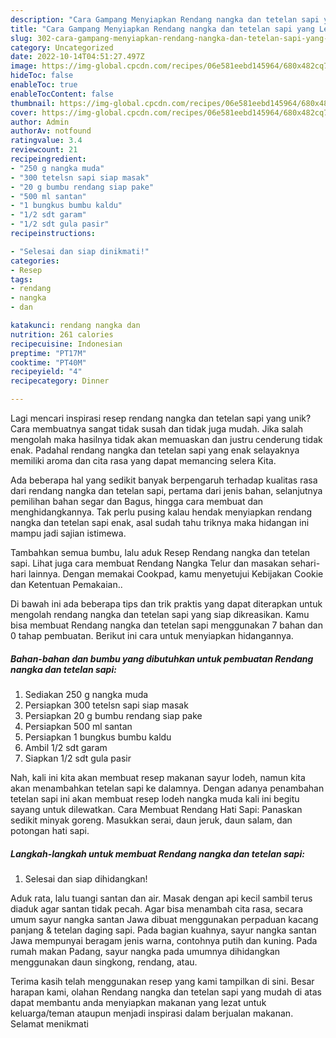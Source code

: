```yaml
---
description: "Cara Gampang Menyiapkan Rendang nangka dan tetelan sapi yang Lezat Sekali"
title: "Cara Gampang Menyiapkan Rendang nangka dan tetelan sapi yang Lezat Sekali"
slug: 302-cara-gampang-menyiapkan-rendang-nangka-dan-tetelan-sapi-yang-lezat-sekali
category: Uncategorized
date: 2022-10-14T04:51:27.497Z
image: https://img-global.cpcdn.com/recipes/06e581eebd145964/680x482cq70/rendang-nangka-dan-tetelan-sapi-foto-resep-utama.jpg
hideToc: false
enableToc: true
enableTocContent: false
thumbnail: https://img-global.cpcdn.com/recipes/06e581eebd145964/680x482cq70/rendang-nangka-dan-tetelan-sapi-foto-resep-utama.jpg
cover: https://img-global.cpcdn.com/recipes/06e581eebd145964/680x482cq70/rendang-nangka-dan-tetelan-sapi-foto-resep-utama.jpg
author: Admin
authorAv: notfound
ratingvalue: 3.4
reviewcount: 21
recipeingredient:
- "250 g nangka muda"
- "300 tetelsn sapi siap masak"
- "20 g bumbu rendang siap pake"
- "500 ml santan"
- "1 bungkus bumbu kaldu"
- "1/2 sdt garam"
- "1/2 sdt gula pasir"
recipeinstructions:

- "Selesai dan siap dinikmati!"
categories:
- Resep
tags:
- rendang
- nangka
- dan

katakunci: rendang nangka dan 
nutrition: 261 calories
recipecuisine: Indonesian
preptime: "PT17M"
cooktime: "PT40M"
recipeyield: "4"
recipecategory: Dinner

---
```





Lagi mencari inspirasi resep rendang nangka dan tetelan sapi yang unik? Cara membuatnya sangat tidak susah dan tidak juga mudah. Jika salah mengolah maka hasilnya tidak akan memuaskan dan justru cenderung tidak enak. Padahal rendang nangka dan tetelan sapi yang enak selayaknya memiliki aroma dan cita rasa yang dapat memancing selera Kita.





Ada beberapa hal yang sedikit banyak berpengaruh terhadap kualitas rasa dari rendang nangka dan tetelan sapi, pertama dari jenis bahan, selanjutnya pemilihan bahan segar dan Bagus, hingga cara membuat dan menghidangkannya. Tak perlu pusing kalau hendak menyiapkan rendang nangka dan tetelan sapi enak,      asal sudah tahu triknya maka hidangan ini mampu jadi sajian istimewa.














Tambahkan semua bumbu, lalu aduk Resep Rendang nangka dan tetelan sapi. Lihat juga cara membuat Rendang Nangka Telur dan masakan sehari-hari lainnya. Dengan memakai Cookpad, kamu menyetujui Kebijakan Cookie dan Ketentuan Pemakaian..






Di bawah ini ada beberapa tips dan trik praktis yang dapat diterapkan untuk mengolah rendang nangka dan tetelan sapi yang siap dikreasikan. Kamu bisa membuat Rendang nangka dan tetelan sapi menggunakan 7 bahan dan 0 tahap pembuatan. Berikut ini cara untuk menyiapkan hidangannya.

<!--inarticleads1-->

##### Bahan-bahan dan bumbu yang dibutuhkan untuk pembuatan Rendang nangka dan tetelan sapi:

1. Sediakan 250 g nangka muda
1. Persiapkan 300 tetelsn sapi siap masak
1. Persiapkan 20 g bumbu rendang siap pake
1. Persiapkan 500 ml santan
1. Persiapkan 1 bungkus bumbu kaldu
1. Ambil 1/2 sdt garam
1. Siapkan 1/2 sdt gula pasir


Nah, kali ini kita akan membuat resep makanan sayur lodeh, namun kita akan menambahkan tetelan sapi ke dalamnya. Dengan adanya penambahan tetelan sapi ini akan membuat resep lodeh nangka muda kali ini begitu sayang untuk dilewatkan. Cara Membuat Rendang Hati Sapi: Panaskan sedikit minyak goreng. Masukkan serai, daun jeruk, daun salam, dan potongan hati sapi. 

<!--inarticleads2-->

##### Langkah-langkah untuk membuat Rendang nangka dan tetelan sapi:


1. Selesai dan siap dihidangkan!

Aduk rata, lalu tuangi santan dan air. Masak dengan api kecil sambil terus diaduk agar santan tidak pecah. Agar bisa menambah cita rasa, secara umum sayur nangka santan Jawa dibuat menggunakan perpaduan kacang panjang &amp; tetelan daging sapi. Pada bagian kuahnya, sayur nangka santan Jawa mempunyai beragam jenis warna, contohnya putih dan kuning. Pada rumah makan Padang, sayur nangka pada umumnya dihidangkan menggunakan daun singkong, rendang, atau. 

Terima kasih telah menggunakan resep yang kami tampilkan di sini. Besar harapan kami, olahan Rendang nangka dan tetelan sapi yang mudah di atas dapat membantu anda menyiapkan makanan yang lezat untuk keluarga/teman ataupun menjadi inspirasi dalam berjualan makanan. Selamat menikmati
